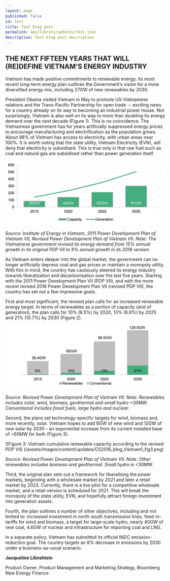 ```yaml
---
layout: page
published: false 
id: test
title: Test blog post
permalink: api/library/updates/test.json
description: Test blog post description
---
```

## <b>THE NEXT FIFTEEN YEARS THAT WILL (RE)DEFINE VIETNAM’S ENERGY INDUSTRY</b>

Vietnam has made positive commitments to renewable energy. Its most recent long-term energy plan outlines the Government’s vision for a more diversified energy mix, including 27GW of new renewables by 2030. 

President Obama visited Vietnam in May to promote US-Vietnamese relations and the Trans-Pacific Partnership for open trade -- exciting news for a country already on its way to becoming an industrial power house. Not surprisingly, Vietnam is also well on its way to more than doubling its energy demand over the next decade (Figure 1). This is no coincidence. The Vietnamese government has for years artificially suppressed energy prices to encourage manufacturing and electrification as the population grows. About 98% of Vietnam has access to electricity, with urban areas near 100%. It is worth noting that the state utility, Vietnam Electricity (EVN), will deny that electricity is subsidised. This is true only in that raw fuel such as coal and natural gas are subsidised rather than power generation itself. 

![Figure 1:	Vietnam capacity and generation forecast under the original and revised Power Development Plan](/assets/images/content/updates/CS2016_blog_Vietnam1_fig1.png) 

*Source: Institute of Energy in Vietnam, 2011 Power Development Plan of Vietnam VII, Revised Power Development Plan of Vietnam VII. Note: The Vietnamese government revised its energy demand from 15% annual growth in its original PDP VII to 9% annual growth in its 2016 version.*

As Vietnam enters deeper into the global market, the government can no longer artificially depress coal and gas prices or maintain a monopoly utility. With this in mind, the country has cautiously steered its energy industry towards liberalization and decarbonisation over the last five years. Starting with the 2011 Power Development Plan VII (PDP VII), and with the more recent revised 2016 Power Development Plan VII (revised PDP VII), the country has set out a few impressive goals. 

First and most significant, the revised plan calls for an increased renewable energy target. In terms of renewables as a portion of capacity (and of generation), the plan calls for 10% (6.5%) by 2020, 13% (6.9%) by 2025 and 21% (10.7%) by 2030 (Figure 2). 

![Figure 2:	Vietnam cumulative renewable capacity as a percentage of total, according to the revised PDP VII](/assets/images/content/updates/CS2016_blog_Vietnam1_fig2.png) 

*Source: Revised Power Development Plan of Vietnam VII. Note: Renewables includes solar, wind, biomass, geothermal and small hydro <30MW. Conventional includes fossil fuels, large hydro and nuclear.* 

Second, the plans set technology-specific targets for wind, biomass and, more recently, solar. Vietnam hopes to add 6GW of new wind and 12GW of new solar by 2030 – an exponential increase from its current installed base of ~60MW for both (Figure 3). 

![Figure 3:	Vietnam cumulative renewable capacity according to the revised PDP VII] (/assets/images/content/updates/CS2016_blog_Vietnam1_fig3.png)

*Source: Revised Power Development Plan of Vietnam VII. Note: Other renewables includes biomass and geothermal. Small hydro is <30MW.* 

Third, the original plan sets out a framework for liberalising the power markets, beginning with a wholesale market by 2021 and later a retail market by 2023. Currently, there is a live pilot for a competitive wholesale market, and a retail version is scheduled for 2021.  This will break the monopoly of the state utility, EVN, and hopefully attract foreign investment into generation assets. 

Fourth, the plan outlines a number of other objectives, including and not limited to: increased investment in north-south transmission lines, feed-in-tariffs for wind and biomass, a target for large-scale hydro, nearly 40GW of new coal, 4.6GW of nuclear and infrastructure for importing coal and LNG. 

In a separate policy, Vietnam has submitted its official INDC emission-reduction goal. The country targets an 8% decrease in emissions by 2030 under a business-as-usual scenario. 

**Jacqueline Lilinshtein**

Product Owner, Product Management and Marketing Strategy, Bloomberg New Energy Finance
